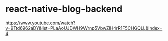 # react-native-blog-backend

https://www.youtube.com/watch?v=9Ttd6962aDY&list=PLaAoUJDWH9Wrnp5VbwZlH4rR1F5CHGQLL&index=4
